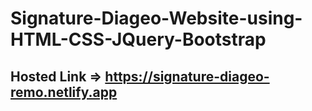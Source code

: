 # Signature-Diageo-Website-using-HTML-CSS-JQuery-Bootstrap
## Hosted Link => https://signature-diageo-remo.netlify.app

